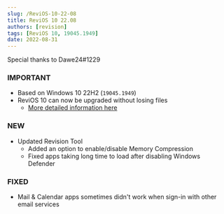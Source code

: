 ```yaml
---
slug: /ReviOS-10-22-08
title: ReviOS 10 22.08
authors: [revision]
tags: [ReviOS 10, 19045.1949]
date: 2022-08-31
---
```


Special thanks to Dawe24#1229

### IMPORTANT
- Based on Windows 10 22H2 (`19045.1949`)
- ReviOS 10 can now be upgraded without losing files
  - [More detailed information here](/faq/upgrade)

### NEW
- Updated Revision Tool
  - Added an option to enable/disable Memory Compression
  - Fixed apps taking long time to load after disabling Windows Defender

### FIXED
- Mail & Calendar apps sometimes didn't work when sign-in with other email services